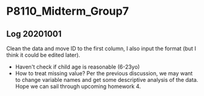 # P8110_Midterm_Group7

## Log 20201001 
Clean the data and move ID to the first column, I also input the format (but I think it could be edited later).

- Haven't check if child age is reasonable (6-23yo)
- How to treat missing value?
Per the previous discussion, we may want to change variable names and get some descriptive analysis of the data. 
Hope we can sail through upcoming homework 4.
